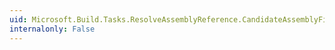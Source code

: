 ```yaml
---
uid: Microsoft.Build.Tasks.ResolveAssemblyReference.CandidateAssemblyFiles
internalonly: False
---
```

